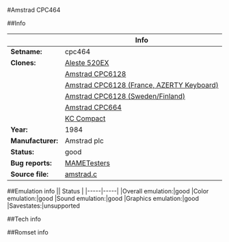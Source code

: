 #Amstrad CPC464

##Info

||Info|
|-----|-----|
|**Setname:**|cpc464
|**Clones:**|[Aleste 520EX](al520ex.md)
||[Amstrad CPC6128](cpc6128.md)
||[Amstrad CPC6128 (France, AZERTY Keyboard)](cpc6128f.md)
||[Amstrad CPC6128 (Sweden/Finland)](cpc6128s.md)
||[Amstrad CPC664](cpc664.md)
||[KC Compact](kccomp.md)
|**Year:**|1984
|**Manufacturer:**|Amstrad plc
|**Status:**|good
|**Bug reports:**|[MAMETesters](http://mametesters.org/view_all_set.php?type=1&temporary=y&search=amstrad.c)
|**Source file:**|[amstrad.c](https://github.com/mamedev/mame/blob/master/src/mess/drivers/amstrad.c)

##Emulation info
|| Status |
|-----|-----|
|Overall emulation:|good
|Color emulation:|good
|Sound emulation:|good
|Graphics emulation:|good
|Savestates:|unsupported

##Tech info

##Romset info

<!--- START OF EDITED COMMENT DO NOT TOUCH TEXT ABOVE-->
